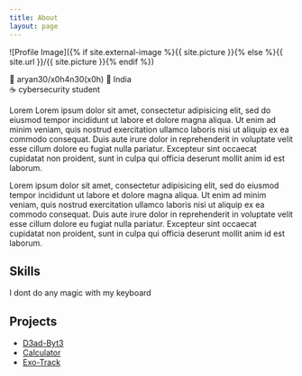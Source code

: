 ```yaml
---
title: About
layout: page
---
```

![Profile Image]({% if site.external-image %}{{ site.picture }}{% else %}{{ site.url }}/{{ site.picture }}{% endif %})

👾 aryan30/x0h4n30(x0h)
📍 India  
☕️ cybersecurity student

<p>Lorem Lorem ipsum dolor sit amet, consectetur adipisicing elit, sed do eiusmod
tempor incididunt ut labore et dolore magna aliqua. Ut enim ad minim veniam,
quis nostrud exercitation ullamco laboris nisi ut aliquip ex ea commodo
consequat. Duis aute irure dolor in reprehenderit in voluptate velit esse
cillum dolore eu fugiat nulla pariatur. Excepteur sint occaecat cupidatat non
proident, sunt in culpa qui officia deserunt mollit anim id est laborum.</p>

<p>Lorem ipsum dolor sit amet, consectetur adipisicing elit, sed do eiusmod
tempor incididunt ut labore et dolore magna aliqua. Ut enim ad minim veniam,
quis nostrud exercitation ullamco laboris nisi ut aliquip ex ea commodo
consequat. Duis aute irure dolor in reprehenderit in voluptate velit esse
cillum dolore eu fugiat nulla pariatur. Excepteur sint occaecat cupidatat non
proident, sunt in culpa qui officia deserunt mollit anim id est laborum.</p>

<h2>Skills</h2>

<p> I dont do any magic with my keyboard </p>

<h2>Projects</h2>

<ul>
	<li><a href="https://github.com/xohan30/D3ad-Byt3">D3ad-Byt3</a></li>
	<li><a href="https://github.com/xohan30/Calculator">Calculator</a></li>
	<li><a href="https://github.com/xohan30/Exo-Track">Exo-Track</a></li>
</ul>
